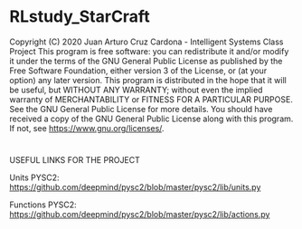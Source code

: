 # RLstudy_StarCraft



Copyright (C) 2020 Juan Arturo Cruz Cardona - Intelligent Systems Class Project
This program is free software: you can redistribute it and/or modify it under the terms of the GNU General Public License
as published by the Free Software Foundation, either version 3 of the License, or (at your option) any later version.
This program is distributed in the hope that it will be useful, but WITHOUT ANY WARRANTY; without even the implied warranty of
MERCHANTABILITY or FITNESS FOR A PARTICULAR PURPOSE. See the GNU General Public License for more details.
You should have received a copy of the GNU General Public License along with this program. If not, see https://www.gnu.org/licenses/.

#
USEFUL LINKS FOR THE PROJECT

Units PYSC2: https://github.com/deepmind/pysc2/blob/master/pysc2/lib/units.py

Functions PYSC2: https://github.com/deepmind/pysc2/blob/master/pysc2/lib/actions.py
